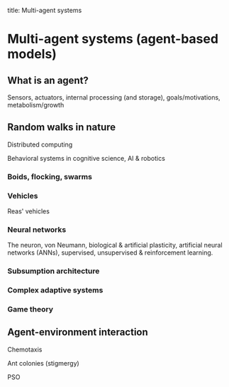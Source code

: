 title: Multi-agent systems


# Multi-agent systems (agent-based models)

## What is an agent?

Sensors, actuators, internal processing (and storage), goals/motivations, metabolism/growth

## Random walks in nature

Distributed computing

Behavioral systems in cognitive science, AI & robotics

### Boids, flocking, swarms

### Vehicles

Reas' vehicles

### Neural networks

The neuron, von Neumann, biological & artificial plasticity, artificial neural networks (ANNs), supervised, unsupervised & reinforcement learning.

### Subsumption architecture

### Complex adaptive systems

### Game theory

## Agent-environment interaction

Chemotaxis

Ant colonies (stigmergy)

PSO
